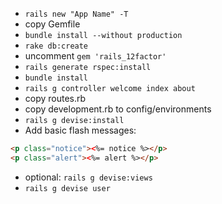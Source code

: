 *  ```rails new "App Name" -T```
*  copy Gemfile
*  ```bundle install --without production```
*  ```rake db:create```
*  uncomment ```gem 'rails_12factor'```
*  ```rails generate rspec:install```
*  ```bundle install```
*  ```rails g controller welcome index about```
*  copy routes.rb
*  copy development.rb to config/environments
*  ```rails g devise:install```
*  Add basic flash messages:
```html
<p class="notice"><%= notice %></p>
<p class="alert"><%= alert %></p>
```
*  optional: ```rails g devise:views```
*  ```rails g devise user```
